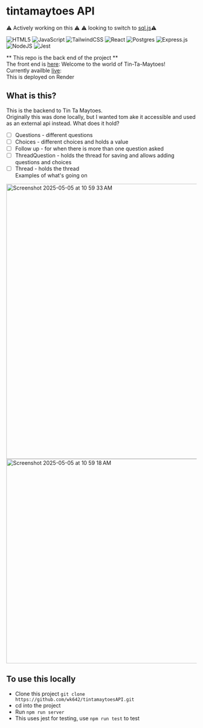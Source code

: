 # tintamaytoes API

⚠️ Actively working on this ⚠️
:warning: looking to switch to [sql.js](https://sql.js.org/#/):warning:

![HTML5](https://img.shields.io/badge/html5-%23E34F26.svg?style=for-the-badge&logo=html5&logoColor=white)
![JavaScript](https://img.shields.io/badge/javascript-%23323330.svg?style=for-the-badge&logo=javascript&logoColor=%23F7DF1E)
![TailwindCSS](https://img.shields.io/badge/tailwindcss-%2338B2AC.svg?style=for-the-badge&logo=tailwind-css&logoColor=white)
![React](https://img.shields.io/badge/react-%2320232a.svg?style=for-the-badge&logo=react&logoColor=%2361DAFB)
![Postgres](https://img.shields.io/badge/postgres-%23316192.svg?style=for-the-badge&logo=postgresql&logoColor=white)
![Express.js](https://img.shields.io/badge/express.js-%23404d59.svg?style=for-the-badge&logo=express&logoColor=%2361DAFB)
![NodeJS](https://img.shields.io/badge/node.js-6DA55F?style=for-the-badge&logo=node.js&logoColor=white)
![Jest](https://img.shields.io/badge/-jest-%23C21325?style=for-the-badge&logo=jest&logoColor=white)

** This repo is the back end of the project **  
The front end  is [here](https://github.com/wk642/tin-ta-maytoes):
Welcome to the world of Tin-Ta-Maytoes!  
Currently availble [live](https://tin-ta-maytoes-client.onrender.com/):  
This is deployed on Render  

## What is this?

This is the backend to Tin Ta Maytoes.  
Originally this was done locally, but I wanted tom ake it accessible and used as an external api instead. 
What does it hold?
- [ ] Questions - different questions
- [ ] Choices - different choices and holds a  value 
- [ ] Follow up - for when there is more than one question asked
- [ ] ThreadQuestion - holds the thread for saving and allows adding questions and choices
- [ ] Thread - holds the thread  
Examples of what's going on
<img width="729" alt="Screenshot 2025-05-05 at 10 59 33 AM" src="https://github.com/user-attachments/assets/f2044311-a629-47a5-8618-f6729e74ac82" />
<img width="542" alt="Screenshot 2025-05-05 at 10 59 18 AM" src="https://github.com/user-attachments/assets/4415dd7c-20de-4ea8-87a8-f586e8e76a80" />


## To use this locally

- Clone this project `git clone https://github.com/wk642/tintamaytoesAPI.git`
- cd into the project
- Run `npm run server`
- This uses jest for testing, use `npm run test` to test
